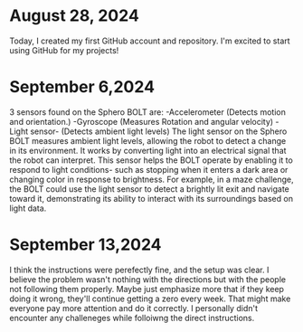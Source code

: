 # August 28, 2024 
Today, I created my first GitHub account and repository. I'm excited to start using GitHub for my projects!
# September 6,2024
3 sensors found on the Sphero BOLT are:
-Accelerometer (Detects motion and orientation.)
-Gyroscope (Measures Rotation and angular velocity)
-Light sensor- (Detects ambient light levels)
The light sensor on the Sphero BOLT measures ambient light levels, allowing the robot to detect a change in its environment. It works by converting light into an electrical signal that the robot can interpret. This sensor helps the BOLT operate by enabling it to respond to light conditions- such as stopping when it enters a dark area or changing color in response to brightness. For example, in a maze challenge, the BOLT could use the light sensor to detect a brightly lit exit and navigate toward it, demonstrating its ability to interact with its surroundings based on light data.
# September 13,2024
I think the instructions were perefectly fine, and the setup was clear. I believe the problem wasn't nothing with the directions but with the people not following them properly. Maybe just emphasize more that if they keep doing it wrong, they'll continue getting a zero every week. That might make everyone pay more attention and do it correctly. I personally didn't encounter any challeneges while folloiwng the direct instructions.
